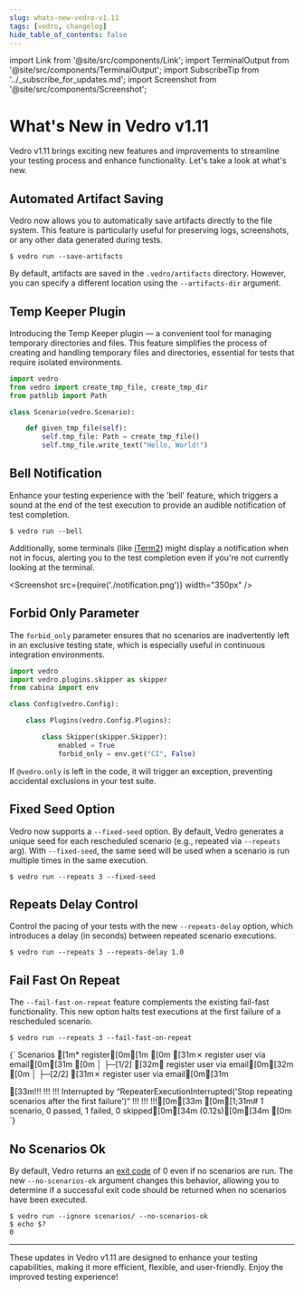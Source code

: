 ```yaml
---
slug: whats-new-vedro-v1.11
tags: [vedro, changelog]
hide_table_of_contents: false
---
```


import Link from '@site/src/components/Link';
import TerminalOutput from '@site/src/components/TerminalOutput';
import SubscribeTip from '../_subscribe_for_updates.md';
import Screenshot from '@site/src/components/Screenshot';

# What's New in Vedro v1.11

<Link to="https://pypi.org/project/vedro/">Vedro v1.11</Link> brings exciting new features and improvements to streamline your testing process and enhance functionality. Let's take a look at what's new.

<!--truncate-->

## Automated Artifact Saving

Vedro now allows you to automatically save artifacts directly to the file system. This feature is particularly useful for preserving logs, screenshots, or any other data generated during tests.

```shell
$ vedro run --save-artifacts
```

By default, artifacts are saved in the `.vedro/artifacts` directory. However, you can specify a different location using the `--artifacts-dir` argument.

## Temp Keeper Plugin

Introducing the Temp Keeper plugin — a convenient tool for managing temporary directories and files. This feature simplifies the process of creating and handling temporary files and directories, essential for tests that require isolated environments.

```python
import vedro
from vedro import create_tmp_file, create_tmp_dir
from pathlib import Path

class Scenario(vedro.Scenario):

    def given_tmp_file(self):
        self.tmp_file: Path = create_tmp_file()
        self.tmp_file.write_text("Hello, World!")
```

## Bell Notification

Enhance your testing experience with the 'bell' feature, which triggers a sound at the end of the test execution to provide an audible notification of test completion.

```shell
$ vedro run --bell
```

Additionally, some terminals (like [iTerm2](https://iterm2.com/)) might display a notification when not in focus, alerting you to the test completion even if you're not currently looking at the terminal.

<Screenshot src={require('./notification.png')} width="350px" />

## Forbid Only Parameter

The `forbid_only` parameter ensures that no scenarios are inadvertently left in an exclusive testing state, which is especially useful in continuous integration environments.

```python
import vedro
import vedro.plugins.skipper as skipper
from cabina import env

class Config(vedro.Config):

    class Plugins(vedro.Config.Plugins):

        class Skipper(skipper.Skipper):
            enabled = True
            forbid_only = env.get("CI", False)
```

If `@vedro.only` is left in the code, it will trigger an exception, preventing accidental exclusions in your test suite.

## Fixed Seed Option

Vedro now supports a `--fixed-seed` option. By default, Vedro generates a unique seed for each rescheduled scenario (e.g., repeated via `--repeats` arg). With `--fixed-seed`, the same seed will be used when a scenario is run multiple times in the same execution.

```shell
$ vedro run --repeats 3 --fixed-seed
```

## Repeats Delay Control

Control the pacing of your tests with the new `--repeats-delay` option, which introduces a delay (in seconds) between repeated scenario executions.

```shell
$ vedro run --repeats 3 --repeats-delay 1.0
```

## Fail Fast On Repeat

The `--fail-fast-on-repeat` feature complements the existing <Link to="/docs/features/fail-fast">fail-fast</Link> functionality. This new option halts test executions at the first failure of a rescheduled scenario.

```shell
$ vedro run --repeats 3 --fail-fast-on-repeat
```

<TerminalOutput>
{`
Scenarios
[1m* register[0m[1m
[0m [31m✗ register user via email[0m[31m
[0m │
 ├─[1/2] [32m✔ register user via email[0m[32m
[0m │
 ├─[2/2] [31m✗ register user via email[0m[31m
 
[33m!!!                                                                                                   !!!
!!! Interrupted by “RepeaterExecutionInterrupted('Stop repeating scenarios after the first failure')“ !!!
!!!                                                                                                   !!![0m[33m
[0m[1;31m# 1 scenario, 0 passed, 1 failed, 0 skipped[0m[34m (0.12s)[0m[34m
[0m
`}
</TerminalOutput>

## No Scenarios Ok

By default, Vedro returns an [exit code](https://www.gnu.org/software/bash/manual/html_node/Exit-Status.html) of 0 even if no scenarios are run. The new `--no-scenarios-ok` argument changes this behavior, allowing you to determine if a successful exit code should be returned when no scenarios have been executed.

```shell
$ vedro run --ignore scenarios/ --no-scenarios-ok
$ echo $?
0
```

---

These updates in Vedro v1.11 are designed to enhance your testing capabilities, making it more efficient, flexible, and user-friendly. Enjoy the improved testing experience!

<SubscribeTip />
